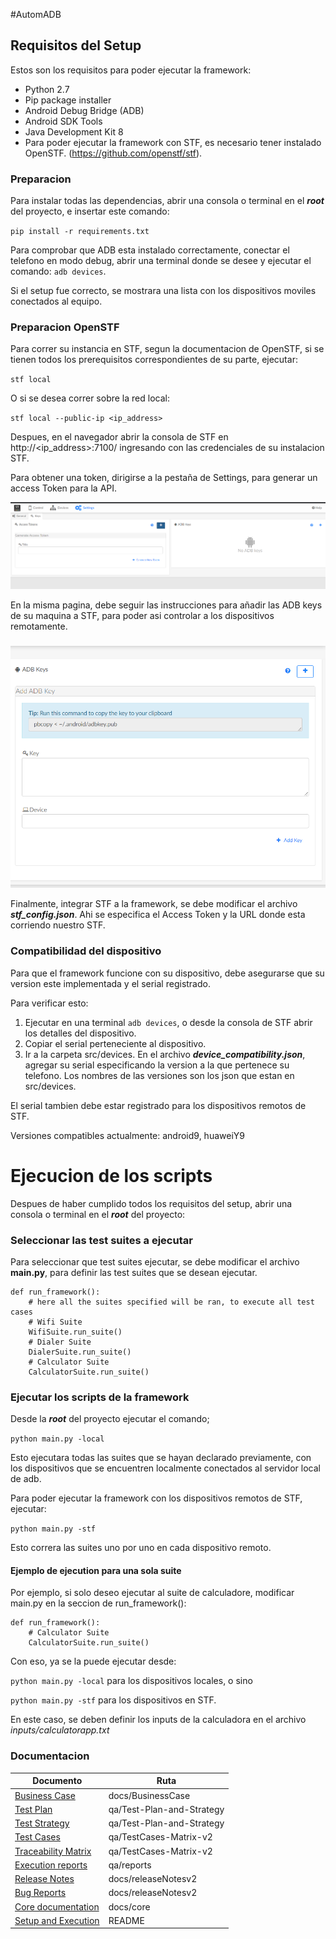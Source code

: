 #AutomADB



## Requisitos del Setup

Estos son los requisitos para poder ejecutar la framework:

  * Python 2.7
  * Pip package installer
  * Android Debug Bridge (ADB)
  * Android SDK Tools
  * Java Development Kit 8
  * Para poder ejecutar la framework con STF, es necesario tener instalado OpenSTF. (https://github.com/openstf/stf).

### Preparacion

Para instalar todas las dependencias, abrir una consola o terminal en el ***root***
del proyecto, e insertar este comando:

`pip install -r requirements.txt`

Para comprobar que ADB esta instalado correctamente, conectar el telefono en modo debug,  abrir una terminal donde
 se desee y ejecutar el comando: `adb devices`.

Si el setup fue correcto, se mostrara una lista con los dispositivos moviles
conectados al equipo.

### Preparacion OpenSTF

Para correr su instancia en STF, segun la documentacion de OpenSTF, si se tienen todos los prerequisitos correspondientes de su parte, ejecutar:

`stf local`

O si se desea correr sobre la red local:

`stf local --public-ip <ip_address>`

Despues, en el navegador abrir la consola de STF en http://<ip_address>:7100/ ingresando con las credenciales de su instalacion STF.

Para obtener una token, dirigirse a la pestaña de Settings, para generar un access Token para la API.

![Alt text](docs/STF-1.png?raw=true "STFToken")

En la misma pagina, debe seguir las instrucciones para añadir las ADB keys de su maquina a STF, para poder asi controlar a los
dispositivos remotamente.

![Alt text](docs/STF-2.png?raw=true "STFKeys")

Finalmente, integrar STF a la framework, se debe modificar el archivo ***stf_config.json***. Ahi se especifica el Access Token y la URL donde esta corriendo nuestro STF.

### Compatibilidad del dispositivo

Para que el framework funcione con su dispositivo, debe asegurarse que su version este implementada y el serial registrado.

Para verificar esto:
 
 1. Ejecutar en una terminal ``adb devices``, o desde la consola de STF abrir los detalles del dispositivo.
 2. Copiar el serial perteneciente al dispositivo.
 3. Ir a la carpeta src/devices. En el archivo ***device_compatibility.json***, agregar su serial especificando 
    la version a la que pertenece su telefono. Los nombres de las versiones son los json que estan en src/devices.
 
 El serial tambien debe estar registrado para los dispositivos remotos de STF.
 
 Versiones compatibles actualmente: android9, huaweiY9



# Ejecucion de los scripts

Despues de haber cumplido todos los requisitos del setup, abrir una consola o terminal en el ***root*** del proyecto:

### Seleccionar las test suites a ejecutar

Para seleccionar que test suites ejecutar, se debe modificar el archivo **main.py**, para definir las test suites que se desean ejecutar.

```
def run_framework():
    # here all the suites specified will be ran, to execute all test cases
    # Wifi Suite
    WifiSuite.run_suite()
    # Dialer Suite
    DialerSuite.run_suite()
    # Calculator Suite
    CalculatorSuite.run_suite()

```


### Ejecutar los scripts de la framework

Desde la ***root*** del proyecto ejecutar el comando;

`python main.py -local`

Esto ejecutara todas las suites que se hayan declarado previamente, con los dispositivos que se encuentren localmente conectados
al servidor local de adb.

Para poder ejecutar la framework con los dispositivos remotos de STF, ejecutar:

`python main.py -stf`

Esto correra las suites uno por uno en cada dispositivo remoto.


#### Ejemplo de ejecution para una sola suite

Por ejemplo, si solo deseo ejecutar al suite de calculadore, modificar main.py en la seccion de run_framework():

```
def run_framework():
    # Calculator Suite
    CalculatorSuite.run_suite()

```

Con eso, ya se la puede ejecutar desde:

`python main.py -local` para los dispositivos locales, o sino

`python main.py -stf` para los dispositivos en STF.

En este caso, se deben definir los inputs de la calculadora en el archivo *inputs/calculatorapp.txt*

### Documentacion

|   Documento	|   Ruta	|
|---	|---	|
|  [Business Case](docs/BusinessCase.docx) 	|   docs/BusinessCase	|
|   [Test Plan](qa/Test-Plan-and-Strategy.docx)	|   qa/Test-Plan-and-Strategy	|
|   [Test Strategy](qa/Test-Plan-and-Strategy.docx)	|   qa/Test-Plan-and-Strategy	|
|   [Test Cases](qa/TestCases-Matrix-v2.xlsx)	|   qa/TestCases-Matrix-v2	|
|   [Traceability Matrix](qa/TestCases-Matrix-v2.xlsx)	|   qa/TestCases-Matrix-v2 |
|   [Execution reports](qa/reports)	|   qa/reports	|
|   [Release Notes](docs/releaseNotesv2.docx)	|   docs/releaseNotesv2	|
|   [Bug Reports](docs/releaseNotesv2.docx)	|   docs/releaseNotesv2	|
|   [Core documentation](docs/core.docx)	|   docs/core	|
|   [Setup and Execution](README.md)	|   README	|
